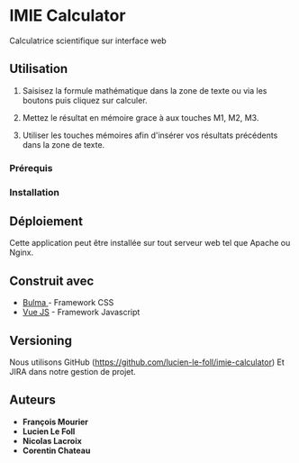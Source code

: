 # IMIE Calculator

Calculatrice scientifique sur interface web

## Utilisation

1. Saisisez la formule mathématique dans la zone de texte ou via les boutons puis cliquez sur calculer.

2. Mettez le résultat en mémoire grace à aux touches M1, M2, M3.

3. Utiliser les touches mémoires afin d'insérer vos résultats précédents dans la zone de texte.


### Prérequis


### Installation



## Déploiement

Cette application peut être installée sur tout serveur web tel que Apache ou Nginx.

## Construit avec

* [Bulma ](http://bulma.io/) - Framework CSS
* [Vue JS](https://fr.vuejs.org/v2/guide/) - Framework Javascript


## Versioning

Nous utilisons GitHub (https://github.com/lucien-le-foll/imie-calculator)
Et JIRA dans notre gestion de projet.


## Auteurs

* **François Mourier** 
* **Lucien Le Foll** 
* **Nicolas Lacroix** 
* **Corentin Chateau** 